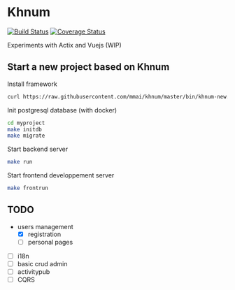 # Khnum

[![Build Status](https://travis-ci.org/mmai/activue.svg?branch=master)](https://travis-ci.org/mmai/activue) [![Coverage Status](https://coveralls.io/repos/github/mmai/activue/badge.svg?branch=master)](https://coveralls.io/github/mmai/activue?branch=master)

Experiments with Actix and Vuejs (WIP)

## Start a new project based on Khnum

Install framework
```sh
curl https://raw.githubusercontent.com/mmai/khnum/master/bin/khnum-new.sh | bash -s myproject
```
Init postgresql database (with docker)

```sh
cd myproject
make initdb
make migrate
```

Start backend server
```sh
make run
```
Start frontend developpement server

```sh
make frontrun
```

## TODO

* users management
  * [x] registration
  * [ ] personal pages
* [ ] i18n
* [ ] basic crud admin
* [ ] activitypub
* [ ] CQRS
